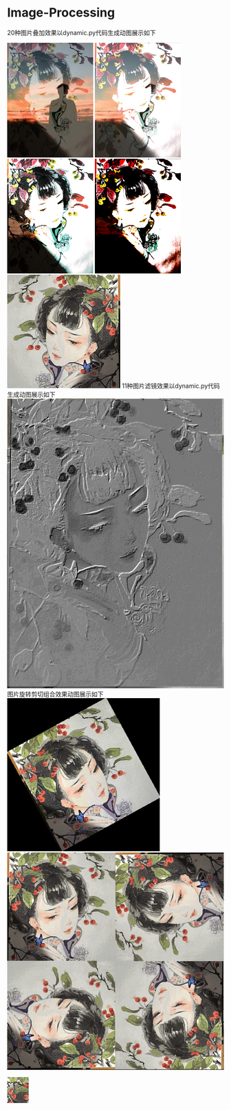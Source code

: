 # Image-Processing
20种图片叠加效果以dynamic.py代码生成动图展示如下


![Image text](https://github.com/yang-xiao-ying/Image-Processing/blob/master/img-folder/1.gif)
![Image text](https://github.com/yang-xiao-ying/Image-Processing/blob/master/img-folder/2.gif)
![Image text](https://github.com/yang-xiao-ying/Image-Processing/blob/master/img-folder/3.gif)
![Image text](https://github.com/yang-xiao-ying/Image-Processing/blob/master/img-folder/4.gif)
![Image text](https://github.com/yang-xiao-ying/Image-Processing/blob/master/img-folder/5.gif)
11种图片滤镜效果以dynamic.py代码生成动图展示如下
![Image text](https://github.com/yang-xiao-ying/Image-Processing/blob/master/img-folder/dynamic.gif)
图片旋转剪切组合效果动图展示如下
![Image text](https://github.com/yang-xiao-ying/Image-Processing/blob/master/img-folder/5.png)
![Image text](https://github.com/yang-xiao-ying/Image-Processing/blob/master/img-folder/6.gif)

![Image text](https://github.com/yang-xiao-ying/Image-Processing/blob/master/img-folder/7.png)
